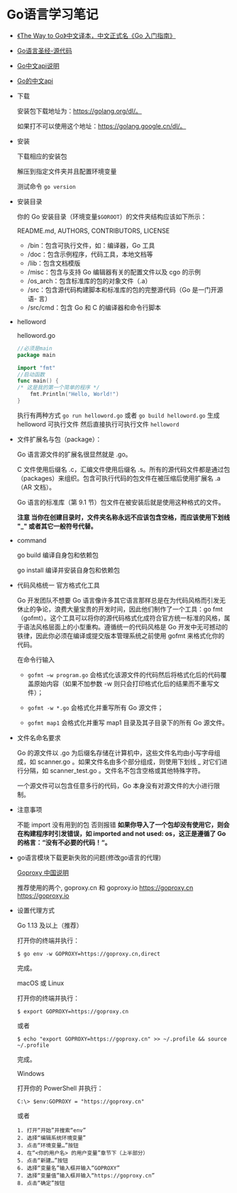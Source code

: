 # Go语言学习笔记

- [《The Way to Go》中文译本，中文正式名《Go 入门指南》](https://github.com/unknwon/the-way-to-go_ZH_CN)

- [Go语言圣经-源代码](https://github.com/adonovan/gopl.io/)

- [Go中文api说明](https://go-zh.org/doc/)

- [Go的中文api](https://studygolang.com/pkgdoc)

- 下载

    安装包下载地址为：https://golang.org/dl/。
    
    如果打不可以使用这个地址：https://golang.google.cn/dl/。

- 安装 

    下载相应的安装包

    解压到指定文件夹并且配置环境变量

    测试命令 `go version`


- 安装目录

    你的 Go 安装目录（环境变量`$GOROOT`）的文件夹结构应该如下所示：

    README.md, AUTHORS, CONTRIBUTORS, LICENSE

    - /bin：包含可执行文件，如：编译器，Go 工具
    - /doc：包含示例程序，代码工具，本地文档等
    - /lib：包含文档模版
    - /misc：包含与支持 Go 编辑器有关的配置文件以及 cgo 的示例
    - /os_arch：包含标准库的包的对象文件（.a）
    - /src：包含源代码构建脚本和标准库的包的完整源代码（Go 是一门开源语- 言）
    - /src/cmd：包含 Go 和 C 的编译器和命令行脚本

- helloword

    helloword.go

    ```go
    //必须是main
    package main

    import "fmt"
    //启动函数
    func main() {
    /* 这是我的第一个简单的程序 */
        fmt.Println("Hello, World!")
    }
    ```

    执行有两种方式 `go run helloword.go` 或者 `go build helloword.go` 生成 helloword 可执行文件 然后直接执行可执行文件 `helloword` 

- 文件扩展名与包（package）：

    Go 语言源文件的扩展名很显然就是 .go。

    C 文件使用后缀名 .c，汇编文件使用后缀名 .s。所有的源代码文件都是通过包（packages）来组织。包含可执行代码的包文件在被压缩后使用扩展名 .a（AR 文档）。

    Go 语言的标准库（第 9.1 节）包文件在被安装后就是使用这种格式的文件。

    **注意 当你在创建目录时，文件夹名称永远不应该包含空格，而应该使用下划线 "_" 或者其它一般符号代替。**

- command

    go build 编译自身包和依赖包

    go install 编译并安装自身包和依赖包

- 代码风格统一 官方格式化工具

    Go 开发团队不想要 Go 语言像许多其它语言那样总是在为代码风格而引发无休止的争论，浪费大量宝贵的开发时间，因此他们制作了一个工具：go fmt（gofmt）。这个工具可以将你的源代码格式化成符合官方统一标准的风格，属于语法风格层面上的小型重构。遵循统一的代码风格是 Go 开发中无可撼动的铁律，因此你必须在编译或提交版本管理系统之前使用 gofmt 来格式化你的代码。

    在命令行输入 
    
    - `gofmt –w program.go` 会格式化该源文件的代码然后将格式化后的代码覆盖原始内容（如果不加参数 -w 则只会打印格式化后的结果而不重写文件）；
    
    - `gofmt -w *.go` 会格式化并重写所有 Go 源文件；
    
    - `gofmt map1` 会格式化并重写 map1 目录及其子目录下的所有 Go 源文件。

- 文件名命名要求

    Go 的源文件以 .go 为后缀名存储在计算机中，这些文件名均由小写字母组成，如 scanner.go 。如果文件名由多个部分组成，则使用下划线 _ 对它们进行分隔，如 scanner_test.go 。文件名不包含空格或其他特殊字符。

    一个源文件可以包含任意多行的代码，Go 本身没有对源文件的大小进行限制。

- 注意事项

    不能 import 没有用到的包 否则报错
    **如果你导入了一个包却没有使用它，则会在构建程序时引发错误，如 imported and not used: os，这正是遵循了 Go 的格言：“没有不必要的代码！“。**

- go语言模块下载更新失败的问题(修改go语言的代理)

    [Goproxy 中国说明](https://github.com/goproxy/goproxy.cn/blob/master/README.zh-CN.md)

    推荐使用的两个, goproxy.cn 和 goproxy.io
    https://goproxy.cn
    https://goproxy.io

- 设置代理方式

    Go 1.13 及以上（推荐）

    打开你的终端并执行：

    `$ go env -w GOPROXY=https://goproxy.cn,direct`
    
    完成。

    macOS 或 Linux
    
    打开你的终端并执行：

    `$ export GOPROXY=https://goproxy.cn`

    或者

    `$ echo "export GOPROXY=https://goproxy.cn" >> ~/.profile && source ~/.profile`

    完成。

    Windows

    打开你的 PowerShell 并执行：

    `C:\> $env:GOPROXY = "https://goproxy.cn"`
    
    或者
    ```
    1. 打开“开始”并搜索“env”
    2. 选择“编辑系统环境变量”
    3. 点击“环境变量…”按钮
    4. 在“<你的用户名> 的用户变量”章节下（上半部分）
    5. 点击“新建…”按钮
    6. 选择“变量名”输入框并输入“GOPROXY”
    7. 选择“变量值”输入框并输入“https://goproxy.cn”
    8. 点击“确定”按钮
    ```
